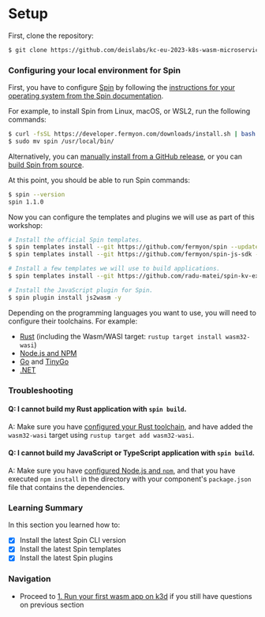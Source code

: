 # Setup

First, clone the repository:

```bash
$ git clone https://github.com/deislabs/kc-eu-2023-k8s-wasm-microservices && cd kc-eu-2023-k8s-wasm-microservices
```

### Configuring your local environment for Spin

First, you have to configure [Spin](https://fermyon.com/spin) by following the [instructions for your operating system from the Spin documentation](https://developer.fermyon.com/spin/install).

For example, to install Spin from Linux, macOS, or WSL2, run the following commands:

```bash
$ curl -fsSL https://developer.fermyon.com/downloads/install.sh | bash
$ sudo mv spin /usr/local/bin/
```

Alternatively, you can [manually install from a GitHub release](https://github.com/fermyon/spin/releases), or you can [build Spin from source](https://developer.fermyon.com/spin/contributing-spin).

At this point, you should be able to run Spin commands:

```bash
$ spin --version
spin 1.1.0
```

Now you can configure the templates and plugins we will use as part of this workshop:

```bash
# Install the official Spin templates.
$ spin templates install --git https://github.com/fermyon/spin --update
$ spin templates install --git https://github.com/fermyon/spin-js-sdk --update

# Install a few templates we will use to build applications.
$ spin templates install --git https://github.com/radu-matei/spin-kv-explorer --update

# Install the JavaScript plugin for Spin.
$ spin plugin install js2wasm -y
```

Depending on the programming languages you want to use, you will need to configure their toolchains. For example:

- [Rust](https://www.rust-lang.org/learn/get-started) (including the Wasm/WASI target: `rustup target install wasm32-wasi`)
- [Node.js and NPM](https://docs.npmjs.com/downloading-and-installing-node-js-and-npm)
- [Go](https://go.dev/doc/install) and [TinyGo](https://tinygo.org/getting-started/install)
- [.NET](https://dotnet.microsoft.com/en-us/download/dotnet/7.0)

### Troubleshooting

#### Q: I cannot build my Rust application with `spin build`.

A: Make sure you have [configured your Rust toolchain](https://www.rust-lang.org/tools/install), and have added the `wasm32-wasi` target using `rustup target add wasm32-wasi`.

#### Q: I cannot build my JavaScript or TypeScript application with `spin build`.

A: Make sure you have [configured Node.js and `npm`](https://docs.npmjs.com/downloading-and-installing-node-js-and-npm), and that you have executed `npm install` in the directory with your component's `package.json` file that contains the dependencies.

### Learning Summary

In this section you learned how to:

- [x] Install the latest Spin CLI version
- [x] Install the latest Spin templates
- [x] Install the latest Spin plugins

### Navigation

- Proceed to [1. Run your first wasm app on k3d](01-run-your-first-wasm-on-k3d.md) if you still have questions on previous section
